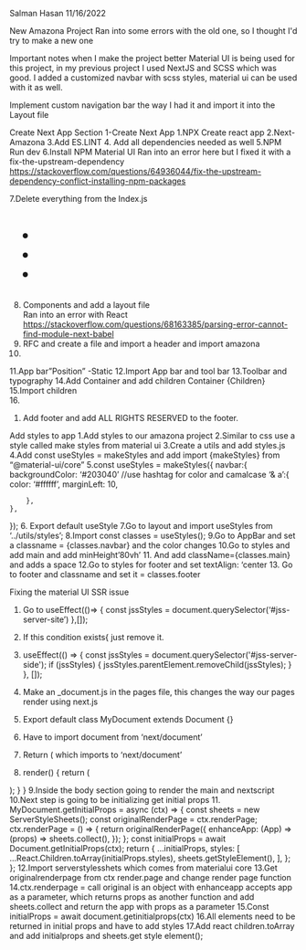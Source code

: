 Salman Hasan 
11/16/2022 
 
New Amazona Project 
Ran into some errors with the old one, so I thought I'd try to make a new one 
 
Important notes when I make the project better 
Material UI is being used for this project, in my previous project I used NextJS and SCSS which was good. I added a customized navbar with scss styles, material ui can be used with it as well. 
 
Implement custom navigation bar the way I had it and import it into the Layout file 
 
Create Next App 
Section 1-Create Next App 
1.NPX Create react app 
2.Next-Amazona 
3.Add ES.LINT 
4. Add all dependencies needed as well 
5.NPM Run dev 
6.Install NPM Material UI 
Ran into an error here but I fixed it with a fix-the-upstream-dependency 
https://stackoverflow.com/questions/64936044/fix-the-upstream-dependency-conflict-installing-npm-packages 
 
7.Delete everything from the Index.js 
<Layout> 
<h1> 
<ul> 
	<li>   </li> 
	<li>   </li> 
	<li>   </li> 
</ul> 
</h1> 
</Layout> 
 
8. Components and add a layout file  
Ran into an error with React 
https://stackoverflow.com/questions/68163385/parsing-error-cannot-find-module-next-babel 
9. RFC and create a file and import a header and import amazona 
10. <title>Next Amazona</title> 
11.App bar”Position” -Static 
12.Import App bar and tool bar 
13.Toolbar and typography 
14.Add Container and add children Container {Children} 
15.Import children  
16. 
1. Add footer and add ALL RIGHTS RESERVED to the footer.  
 
Add styles to app 
1.Add styles to our amazona project 
2.Similar to css use a style called make styles from material ui 
3.Create a utils and add styles.js 
4.Add const useStyles = makeStyles and add import {makeStyles} from “@material-ui/core” 
5.const useStyles = makeStyles({ 
	navbar:{ 
		backgroundColor: ‘#203040’ //use hashtag for color and camalcase 
		‘& a’:{ 
			color: ‘#ffffff’, 
		              marginLeft: 10, 
			   
		}, 
	}, 
}); 
6. Export default useStyle 
7.Go to layout and import useStyles from ‘../utils/styles’; 
8.Import const classes = useStyles(); 
9.Go to AppBar and set a classname = {classes.navbar} and the color changes 
10.Go to styles and add main and add minHeight’80vh’ 
11. And add className={classes.main} and adds a space 
12.Go to styles for footer and set textAlign: ‘center 
13. Go to footer and classname and set it = classes.footer 
 
Fixing the material UI SSR issue 
1. Go to useEffect(()=> { 
		const jssStyles = document.querySelector(‘#jss-server-site’) 
},[]); 
2. If this condition exists{ 
just remove it. 
3. useEffect(() => { 
const jssStyles = document.querySelector('#jss-server-side'); 
if (jssStyles) { 
jssStyles.parentElement.removeChild(jssStyles); 
} 
}, []); 
 
4. Make an _document.js in the pages file, this changes the way our pages render using next.js 
5. Export default class MyDocument extends Document {} 
6. Have to import document from ‘next/document’ 
7. Return ( <html> which imports to ‘next/document’ 
8. render() { 
return ( 
<Html lang="en"> 
<Head></Head> 
<body> 
<Main /> 
<NextScript /> 
</body> 
</Html> 
); 
} 
} 
9.Inside the body section going to render the main and nextscript 
10.Next step is going to be initializing get initial props 
11. MyDocument.getInitialProps = async (ctx) => { 
const sheets = new ServerStyleSheets(); 
const originalRenderPage = ctx.renderPage; 
ctx.renderPage = () => { 
return originalRenderPage({ 
enhanceApp: (App) => (props) => sheets.collect(<App {...props} />), 
}); 
}; 
const initialProps = await Document.getInitialProps(ctx); 
return { 
...initialProps, 
styles: [ 
...React.Children.toArray(initialProps.styles), 
sheets.getStyleElement(), 
], 
}; 
}; 
12.Import serverstylesshets which comes from materialui core 
13.Get originalrenderpage from ctx render.page and change render page function 
14.ctx.renderpage = call original is an object with enhanceapp accepts app as a parameter, which returns props as another function and add sheets.collect and return the app with props as a parameter 
15.Const initialProps = await document.getinitialprops(ctx) 
16.All elements need to be returned in initial props and have to add styles 
17.Add react children.toArray and add initialprops and sheets.get style element(); 
 
 
 
 
 
